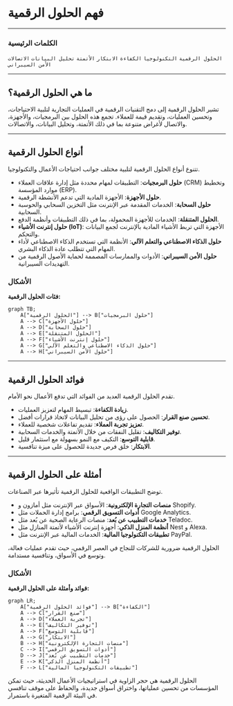 # فهم الحلول الرقمية

---

### الكلمات الرئيسية
`الحلول الرقمية` `التكنولوجيا` `الكفاءة` `الابتكار` `الأتمتة` `تحليل البيانات` `الاتصالات` `الأمن السيبراني`

---
## ما هي الحلول الرقمية؟
تشير الحلول الرقمية إلى دمج التقنيات الرقمية في العمليات التجارية لتلبية الاحتياجات، وتحسين العمليات، وتقديم قيمة للعملاء. تجمع هذه الحلول بين البرمجيات، والأجهزة، والاتصال لأغراض متنوعة بما في ذلك الأتمتة، وتحليل البيانات، والاتصالات.

---
## أنواع الحلول الرقمية
تتنوع أنواع الحلول الرقمية لتلبية مختلف جوانب احتياجات الأعمال والتكنولوجيا.

- **حلول البرمجيات**: التطبيقات لمهام محددة مثل إدارة علاقات العملاء (CRM) وتخطيط موارد المؤسسة (ERP).
- **حلول الأجهزة**: الأجهزة المادية التي تدعم الأنشطة الرقمية.
- **حلول السحابة**: الخدمات المقدمة عبر الإنترنت مثل التخزين السحابي والحوسبة السحابية.
- **الحلول المتنقلة**: الخدمات للأجهزة المحمولة، بما في ذلك التطبيقات وأنظمة الدفع.
- **حلول إنترنت الأشياء (IoT)**: الأجهزة التي تربط الأشياء المادية بالإنترنت لجمع البيانات والتحكم.
- **حلول الذكاء الاصطناعي والتعلم الآلي**: الأنظمة التي تستخدم الذكاء الاصطناعي لأداء المهام التي تتطلب عادة الذكاء البشري.
- **حلول الأمن السيبراني**: الأدوات والممارسات المصممة لحماية الأصول الرقمية من التهديدات السيبرانية.

### الأشكال
**فئات الحلول الرقمية:**
~~~mermaid
graph TB;
    A["الحلول الرقمية"] --> B["حلول البرمجيات"]
    A --> C["حلول الأجهزة"]
    A --> D["حلول السحابة"]
    A --> E["الحلول المتنقلة"]
    A --> F["حلول إنترنت الأشياء"]
    A --> G["حلول الذكاء الاصطناعي والتعلم الآلي"]
    A --> H["حلول الأمن السيبراني"]
~~~

---
## فوائد الحلول الرقمية
تقدم الحلول الرقمية العديد من الفوائد التي تدفع الأعمال نحو الأمام.

- **زيادة الكفاءة**: تبسيط المهام لتعزيز العمليات.
- **تحسين صنع القرار**: الحصول على رؤى من تحليل البيانات لاتخاذ قرارات أفضل.
- **تعزيز تجربة العملاء**: تقديم تفاعلات شخصية للعملاء.
- **توفير التكاليف**: تقليل النفقات من خلال الأتمتة والخدمات السحابية.
- **قابلية التوسع**: التكيف مع النمو بسهولة مع استثمار قليل.
- **الابتكار**: خلق فرص جديدة للحصول على ميزة تنافسية.

---
## أمثلة على الحلول الرقمية
توضح التطبيقات الواقعية للحلول الرقمية تأثيرها عبر الصناعات.

- **منصات التجارة الإلكترونية**: الأسواق عبر الإنترنت مثل أمازون و Shopify.
- **أدوات التسويق الرقمي**: برامج إدارة الحملات مثل Google Analytics.
- **خدمات التطبيب عن بُعد**: منصات الرعاية الصحية عن بُعد مثل Teladoc.
- **أنظمة المنزل الذكي**: أجهزة إنترنت الأشياء لأتمتة المنازل مثل Nest و Alexa.
- **تطبيقات التكنولوجيا المالية**: الخدمات المالية عبر الإنترنت مثل PayPal.

الحلول الرقمية ضرورية للشركات للنجاح في العصر الرقمي، حيث تقدم عمليات فعالة، وتوسع في الأسواق، وتنافسية مستدامة.

### الأشكال
**فوائد وأمثلة على الحلول الرقمية:**
~~~mermaid
graph LR;
    A["فوائد الحلول الرقمية"] --> B["الكفاءة"]
    A --> C["صنع القرار"]
    A --> D["تجربة العملاء"]
    A --> E["توفير التكاليف"]
    A --> F["قابلية التوسع"]
    A --> G["الابتكار"]
    B --> H["منصات التجارة الإلكترونية"]
    C --> I["أدوات التسويق الرقمي"]
    D --> J["خدمات التطبيب عن بُعد"]
    E --> K["أنظمة المنزل الذكي"]
    F --> L["تطبيقات التكنولوجيا المالية"]
~~~

الحلول الرقمية هي حجر الزاوية في استراتيجيات الأعمال الحديثة، حيث تمكن المؤسسات من تحسين عملياتها، واختراق أسواق جديدة، والحفاظ على موقف تنافسي في البيئة الرقمية المتغيرة باستمرار.
